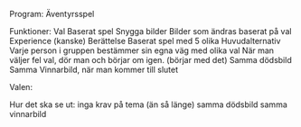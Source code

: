 Program: Äventyrsspel

Funktioner:
Val Baserat spel
Snygga bilder
Bilder som ändras baserat på val
Experience (kanske)
Berättelse Baserat spel med 5 olika Huvudalternativ
Varje person i gruppen bestämmer sin egna väg med olika val
När man väljer fel val, dör man och börjar om igen. (börjar med det)
Samma dödsbild
Samma Vinnarbild, när man kommer till slutet


Valen:

Hur det ska se ut:
inga krav på tema (än så länge)
samma dödsbild
samma vinnarbild


 

